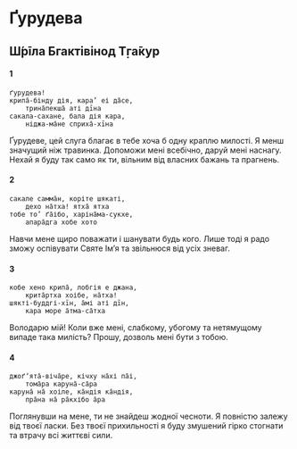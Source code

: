 # Ґурудева

## Ш́рīла Бгактівінод Т̣га̄кур

#### 1

    ґурудева!
    крипа̄-бінду дія, кара’ еі да̄се,
        трина̄пекша̄ аті дīна
    сакала-сахане, бала дія кара,
        ніджа-ма̄не сприха̄-хīна

Ґурудеве, цей слуга благає в тебе хоча б одну краплю милості. Я менш значущий ніж травинка. Допоможи мені всебічно, даруй мені наснагу. Нехай я буду так само як ти, вільним від власних бажань та прагнень.

#### 2

    сакале самма̄н, коріте шякаті,
        дехо на̄тха! ятха̄ ятха
    тобе то’ ґа̄ібо, харіна̄ма-сукхе,
        апара̄дга хобе хото

Навчи мене щиро поважати і шанувати будь кого. Лише тоді я радо зможу оспівувати Святе Ім’я та звільнюся від усіх зневаг.

#### 3

    кобе хено крипа̄, лобгія е джана,
        крита̄ртха хоібе, на̄тха! 
    шякті-буддгі-хīн, а̄мі аті дīн,
        кара море а̄тма-са̄тха

Володарю мій! Коли вже мені, слабкому, убогому та нетямущому випаде така милість? Прошу, дозволь мені бути з тобою.

#### 4

    джоґʼята̄-віча̄ре, кічху на̄хі па̄і,
        тома̄ра каруна̄-са̄ра
    каруна̄ на̄ хоіле, ка̄ндія ка̄ндія,
        пра̄на на̄ ра̄кхібо а̄ра

Поглянувши на мене, ти не знайдеш жодної чесноти. Я повністю залежу від твоєї ласки. Без твоєї прихильності я буду змушений гірко стогнати та втрачу всі життєві сили.
